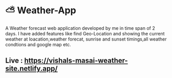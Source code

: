 # ⛅ Weather-App
A Weather forecast web application developed by me in time span of 2 days. I have added features like find Geo-Location and showing the current weather at loacation,weather forecat, sunrise and sunset timings,all weather condtions and google map etc.

## Live : https://vishals-masai-weather-site.netlify.app/

